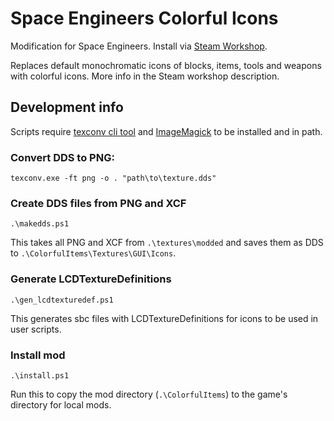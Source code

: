 # Space Engineers Colorful Icons

Modification for Space Engineers. Install via [Steam Workshop](https://steamcommunity.com/sharedfiles/filedetails/?id=801185519).

Replaces default monochromatic icons of blocks, items, tools and weapons with colorful icons. More info in the Steam workshop description.

## Development info

Scripts require [texconv cli tool](https://github.com/microsoft/DirectXTex/releases) and [ImageMagick](https://imagemagick.org/) to be installed and in path.

### Convert DDS to PNG:
```
texconv.exe -ft png -o . "path\to\texture.dds"
```

### Create DDS files from PNG and XCF
```
.\makedds.ps1
```
This takes all PNG and XCF from `.\textures\modded` and saves them as DDS to `.\ColorfulItems\Textures\GUI\Icons`.

### Generate LCDTextureDefinitions
```
.\gen_lcdtexturedef.ps1
```
This generates sbc files with LCDTextureDefinitions for icons to be used in user scripts.

### Install mod
```
.\install.ps1
```
Run this to copy the mod directory (`.\ColorfulItems`) to the game's directory for local mods.